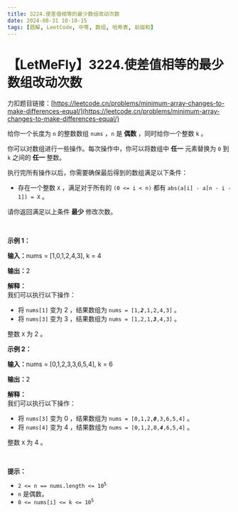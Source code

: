 ```yaml
---
title: 3224.使差值相等的最少数组改动次数
date: 2024-08-31 10-10-15
tags: [题解, LeetCode, 中等, 数组, 哈希表, 前缀和]
---
```


# 【LetMeFly】3224.使差值相等的最少数组改动次数

力扣题目链接：[https://leetcode.cn/problems/minimum-array-changes-to-make-differences-equal/](https://leetcode.cn/problems/minimum-array-changes-to-make-differences-equal/)

<p>给你一个长度为 <code>n</code>&nbsp;的整数数组&nbsp;<code>nums</code>&nbsp;，<code>n</code>&nbsp;是 <strong>偶数</strong>&nbsp;，同时给你一个整数&nbsp;<code>k</code>&nbsp;。</p>

<p>你可以对数组进行一些操作。每次操作中，你可以将数组中 <strong>任一</strong>&nbsp;元素替换为 <code>0</code>&nbsp;到 <code>k</code>&nbsp;之间的<strong>&nbsp;任一</strong>&nbsp;整数。</p>

<p>执行完所有操作以后，你需要确保最后得到的数组满足以下条件：</p>

<ul>
	<li>存在一个整数 <code>X</code>&nbsp;，满足对于所有的&nbsp;<code>(0 &lt;= i &lt; n)</code>&nbsp;都有&nbsp;<code>abs(a[i] - a[n - i - 1]) = X</code>&nbsp;。</li>
</ul>

<p>请你返回满足以上条件 <strong>最少</strong>&nbsp;修改次数。</p>

<p>&nbsp;</p>

<p><strong class="example">示例 1：</strong></p>

<div class="example-block">
<p><span class="example-io"><b>输入：</b>nums = [1,0,1,2,4,3], k = 4</span></p>

<p><span class="example-io"><b>输出：</b>2</span></p>

<p><strong>解释：</strong><br />
我们可以执行以下操作：</p>

<ul>
	<li>将&nbsp;<code>nums[1]</code>&nbsp;变为 2 ，结果数组为&nbsp;<code>nums = [1,<em><strong>2</strong></em>,1,2,4,3]</code>&nbsp;。</li>
	<li>将&nbsp;<code>nums[3]</code>&nbsp;变为 3 ，结果数组为&nbsp;<code>nums = [1,2,1,<em><strong>3</strong></em>,4,3]</code>&nbsp;。</li>
</ul>

<p>整数&nbsp;<code>X</code>&nbsp;为 2 。</p>
</div>

<p><strong class="example">示例 2：</strong></p>

<div class="example-block">
<p><span class="example-io"><b>输入：</b>nums = [0,1,2,3,3,6,5,4], k = 6</span></p>

<p><span class="example-io"><b>输出：</b>2</span></p>

<p><strong>解释：</strong><br />
我们可以执行以下操作：</p>

<ul>
	<li>将&nbsp;<code>nums[3]</code>&nbsp;变为 0 ，结果数组为&nbsp;<code>nums = [0,1,2,<em><strong>0</strong></em>,3,6,5,4]</code>&nbsp;。</li>
	<li>将&nbsp;<code>nums[4]</code>&nbsp;变为 4 ，结果数组为&nbsp;<code>nums = [0,1,2,0,<em><strong>4</strong></em>,6,5,4]</code>&nbsp;。</li>
</ul>

<p>整数 <code>X</code>&nbsp;为 4 。</p>
</div>

<p>&nbsp;</p>

<p><strong>提示：</strong></p>

<ul>
	<li><code>2 &lt;= n == nums.length &lt;= 10<sup>5</sup></code></li>
	<li><code>n</code>&nbsp;是偶数。</li>
	<li><code>0 &lt;= nums[i] &lt;= k &lt;= 10<sup>5</sup></code></li>
</ul>


    